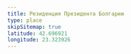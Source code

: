 ```yaml
---
title: Резиденция Президента Болгарии
type: place
skipSitemap: true
latitude: 42.696921
longitude: 23.323926
---
```

